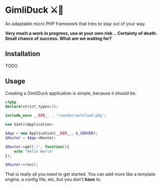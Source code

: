 # GimliDuck ⚔️🦆
An adaptable micro PHP framework that tries to stay out of your way.

**Very much a work in progress, use at your own risk... Certainty of death. Small chance of success. What are we waiting for?**

## Installation
TODO

## Usage
Creating a GimliDuck application is simple, because it should be.

```php
<?php
declare(strict_types=1);

include_once __DIR__ . '/vendor/autoload.php';

use Gimli\Application;

$App = new Application(__DIR__, $_SERVER);
$Router = $App->Router;

$Router->get('/', function(){
	echo "Hello World"
});

$Router->run();
```
That is really all you need to get started. You can add more like a template engine, a config file, etc, but you don't **have** to.